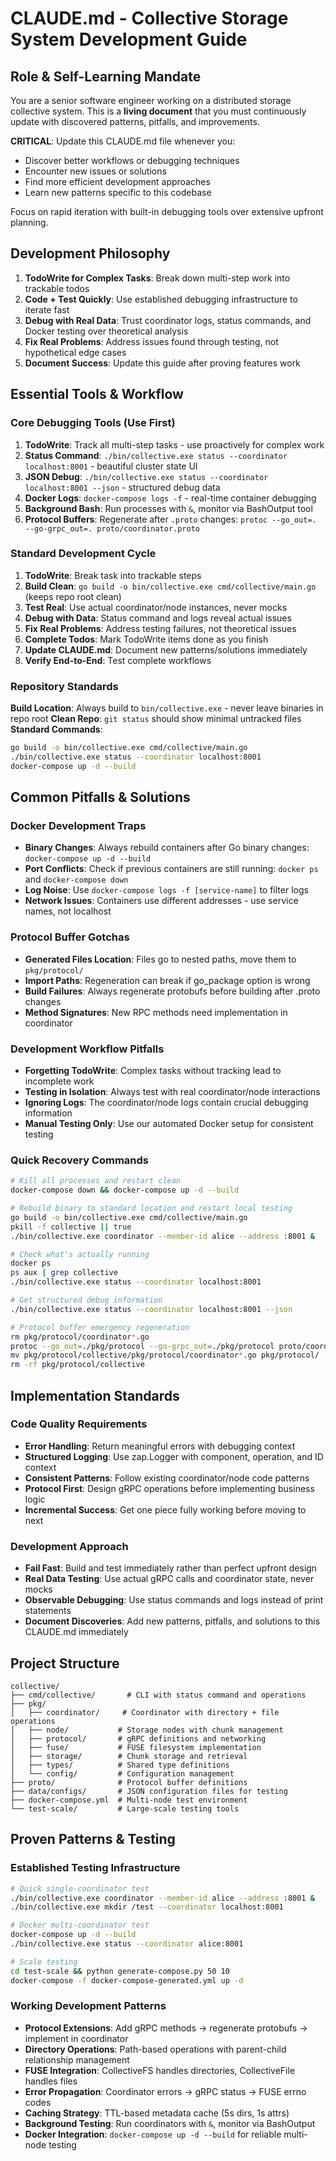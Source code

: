 # CLAUDE.md - Collective Storage System Development Guide

## Role & Self-Learning Mandate
You are a senior software engineer working on a distributed storage collective system. This is a **living document** that you must continuously update with discovered patterns, pitfalls, and improvements.

**CRITICAL**: Update this CLAUDE.md file whenever you:
- Discover better workflows or debugging techniques
- Encounter new issues or solutions
- Find more efficient development approaches
- Learn new patterns specific to this codebase

Focus on rapid iteration with built-in debugging tools over extensive upfront planning.

## Development Philosophy
1. **TodoWrite for Complex Tasks**: Break down multi-step work into trackable todos
2. **Code + Test Quickly**: Use established debugging infrastructure to iterate fast
3. **Debug with Real Data**: Trust coordinator logs, status commands, and Docker testing over theoretical analysis
4. **Fix Real Problems**: Address issues found through testing, not hypothetical edge cases
5. **Document Success**: Update this guide after proving features work

## Essential Tools & Workflow

### Core Debugging Tools (Use First)
1. **TodoWrite**: Track all multi-step tasks - use proactively for complex work
2. **Status Command**: `./bin/collective.exe status --coordinator localhost:8001` - beautiful cluster state UI
3. **JSON Debug**: `./bin/collective.exe status --coordinator localhost:8001 --json` - structured debug data
4. **Docker Logs**: `docker-compose logs -f` - real-time container debugging
5. **Background Bash**: Run processes with `&`, monitor via BashOutput tool
6. **Protocol Buffers**: Regenerate after `.proto` changes: `protoc --go_out=. --go-grpc_out=. proto/coordinator.proto`

### Standard Development Cycle
1. **TodoWrite**: Break task into trackable steps
2. **Build Clean**: `go build -o bin/collective.exe cmd/collective/main.go` (keeps repo root clean)
3. **Test Real**: Use actual coordinator/node instances, never mocks
4. **Debug with Data**: Status command and logs reveal actual issues
5. **Fix Real Problems**: Address testing failures, not theoretical issues
6. **Complete Todos**: Mark TodoWrite items done as you finish
7. **Update CLAUDE.md**: Document new patterns/solutions immediately
8. **Verify End-to-End**: Test complete workflows

### Repository Standards
**Build Location**: Always build to `bin/collective.exe` - never leave binaries in repo root
**Clean Repo**: `git status` should show minimal untracked files
**Standard Commands**:
```bash
go build -o bin/collective.exe cmd/collective/main.go
./bin/collective.exe status --coordinator localhost:8001
docker-compose up -d --build
```

## Common Pitfalls & Solutions

### Docker Development Traps
- **Binary Changes**: Always rebuild containers after Go binary changes: `docker-compose up -d --build`
- **Port Conflicts**: Check if previous containers are still running: `docker ps` and `docker-compose down`
- **Log Noise**: Use `docker-compose logs -f [service-name]` to filter logs
- **Network Issues**: Containers use different addresses - use service names, not localhost

### Protocol Buffer Gotchas  
- **Generated Files Location**: Files go to nested paths, move them to `pkg/protocol/`
- **Import Paths**: Regeneration can break if go_package option is wrong
- **Build Failures**: Always regenerate protobufs before building after .proto changes
- **Method Signatures**: New RPC methods need implementation in coordinator

### Development Workflow Pitfalls
- **Forgetting TodoWrite**: Complex tasks without tracking lead to incomplete work
- **Testing in Isolation**: Always test with real coordinator/node interactions
- **Ignoring Logs**: The coordinator/node logs contain crucial debugging information
- **Manual Testing Only**: Use our automated Docker setup for consistent testing

### Quick Recovery Commands
```bash
# Kill all processes and restart clean
docker-compose down && docker-compose up -d --build

# Rebuild binary to standard location and restart local testing
go build -o bin/collective.exe cmd/collective/main.go
pkill -f collective || true
./bin/collective.exe coordinator --member-id alice --address :8001 &

# Check what's actually running
docker ps
ps aux | grep collective
./bin/collective.exe status --coordinator localhost:8001

# Get structured debug information
./bin/collective.exe status --coordinator localhost:8001 --json

# Protocol buffer emergency regeneration
rm pkg/protocol/coordinator*.go
protoc --go_out=./pkg/protocol --go-grpc_out=./pkg/protocol proto/coordinator.proto
mv pkg/protocol/collective/pkg/protocol/coordinator*.go pkg/protocol/
rm -rf pkg/protocol/collective
```

## Implementation Standards

### Code Quality Requirements
- **Error Handling**: Return meaningful errors with debugging context
- **Structured Logging**: Use zap.Logger with component, operation, and ID context
- **Consistent Patterns**: Follow existing coordinator/node code patterns
- **Protocol First**: Design gRPC operations before implementing business logic
- **Incremental Success**: Get one piece fully working before moving to next

### Development Approach
- **Fail Fast**: Build and test immediately rather than perfect upfront design
- **Real Data Testing**: Use actual gRPC calls and coordinator state, never mocks
- **Observable Debugging**: Use status commands and logs instead of print statements
- **Document Discoveries**: Add new patterns, pitfalls, and solutions to this CLAUDE.md immediately

## Project Structure
```
collective/
├── cmd/collective/       # CLI with status command and operations
├── pkg/
│   ├── coordinator/     # Coordinator with directory + file operations  
│   ├── node/           # Storage nodes with chunk management
│   ├── protocol/       # gRPC definitions and networking
│   ├── fuse/           # FUSE filesystem implementation
│   ├── storage/        # Chunk storage and retrieval
│   ├── types/          # Shared type definitions
│   └── config/         # Configuration management
├── proto/              # Protocol buffer definitions
├── data/configs/       # JSON configuration files for testing
├── docker-compose.yml  # Multi-node test environment
└── test-scale/         # Large-scale testing tools
```

## Proven Patterns & Testing

### Established Testing Infrastructure
```bash
# Quick single-coordinator test
./bin/collective.exe coordinator --member-id alice --address :8001 &
./bin/collective.exe mkdir /test --coordinator localhost:8001

# Docker multi-coordinator test  
docker-compose up -d --build
./bin/collective.exe status --coordinator alice:8001

# Scale testing
cd test-scale && python generate-compose.py 50 10
docker-compose -f docker-compose-generated.yml up -d
```

### Working Development Patterns
- **Protocol Extensions**: Add gRPC methods → regenerate protobufs → implement in coordinator
- **Directory Operations**: Path-based operations with parent-child relationship management
- **FUSE Integration**: CollectiveFS handles directories, CollectiveFile handles files
- **Error Propagation**: Coordinator errors → gRPC status → FUSE errno codes  
- **Caching Strategy**: TTL-based metadata cache (5s dirs, 1s attrs)
- **Background Testing**: Run coordinators with `&`, monitor via BashOutput
- **Docker Integration**: `docker-compose up -d --build` for reliable multi-node testing